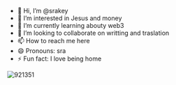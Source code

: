 - 👋 Hi, I’m @srakey
- 👀 I’m interested in Jesus and money
- 🌱 I’m currently learning abouty web3
- 💞️ I’m looking to collaborate on writting and traslation
- 📫 How to reach me here
- 😄 Pronouns: sra
- ⚡ Fun fact: I love being home

<!---
srakey/srakey is a ✨ special ✨ repository because its `README.md` (this file) appears on your GitHub profile.
You can click the Preview link to take a look at your changes.
--->
![921351](https://github.com/user-attachments/assets/d707aa5f-d49b-4f33-8e71-2c6e2bc45d1c)
